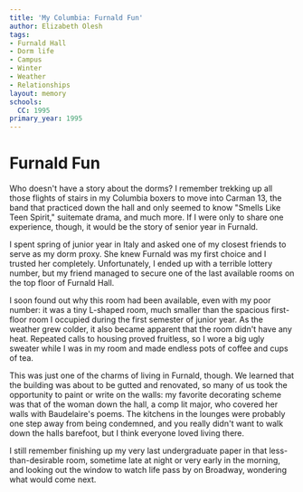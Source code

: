 ```yaml
---
title: 'My Columbia: Furnald Fun'
author: Elizabeth Olesh
tags:
- Furnald Hall
- Dorm life
- Campus
- Winter
- Weather
- Relationships
layout: memory
schools:
  CC: 1995
primary_year: 1995
---
```

# Furnald Fun

Who doesn't have a story about the dorms?  I remember trekking up all those flights of stairs in my Columbia boxers to move into Carman 13, the band that practiced down the hall and only seemed to know "Smells Like Teen Spirit," suitemate drama, and much more.  If I were only to share one experience, though, it would be the story of senior year in Furnald.

I spent spring of junior year in Italy and asked one of my closest friends to serve as my dorm proxy.  She knew Furnald was my first choice and I trusted her completely.  Unfortunately, I ended up with a terrible lottery number, but my friend managed to secure one of the last available rooms on the top floor of Furnald Hall.

I soon found out why this room had been available, even with my poor number: it was a tiny L-shaped room, much smaller than the spacious first-floor room I occupied during the first semester of junior year.  As the weather grew colder, it also became apparent that the room didn't have any heat.  Repeated calls to housing proved fruitless, so I wore a big ugly sweater while I was in my room and made endless pots of coffee and cups of tea.

This was just one of the charms of living in Furnald, though.  We learned that the building was about to be gutted and renovated, so many of us took the opportunity to paint or write on the walls: my favorite decorating scheme was that of the woman down the hall, a comp lit major, who covered her walls with Baudelaire's poems.  The kitchens in the lounges were probably one step away from being condemned, and you really didn't want to walk down the halls barefoot, but I think everyone loved living there.

I still remember finishing up my very last undergraduate paper in that less-than-desirable room, sometime late at night or very early in the morning, and looking out the window to watch life pass by on Broadway, wondering what would come next.
